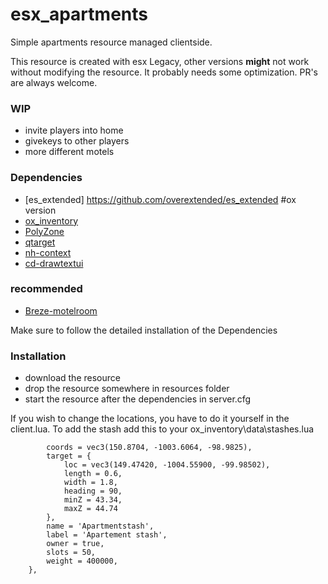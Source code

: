 # esx_apartments
Simple apartments resource managed clientside.


This resource is created with esx Legacy, other versions **might** not work without modifying the resource.
It probably needs some optimization.
PR's are always welcome.

### WIP
* invite players into home
* givekeys to other players
* more different motels

### Dependencies
* [es_extended] https://github.com/overextended/es_extended #ox version
* [ox_inventory](https://github.com/overextended/ox_inventory)
* [PolyZone](https://github.com/mkafrin/PolyZone)
* [qtarget](https://github.com/QuantusRP/qtarget)
* [nh-context](https://github.com/LukeWasTakenn/nh-context)
* [cd-drawtextui](https://github.com/dsheedes/cd_drawtextui)
### recommended
* [Breze-motelroom](https://forum.cfx.re/t/release-motel-room-mlo/846934)

Make sure to follow the detailed installation of the Dependencies
### Installation
* download the resource
* drop the resource somewhere in resources folder
* start the resource after the dependencies in server.cfg

If you wish to change the locations, you have to do it yourself in the client.lua. 
To add the stash add this to your ox_inventory\data\stashes.lua
```{
		coords = vec3(150.8704, -1003.6064, -98.9825),
		target = {
			loc = vec3(149.47420, -1004.55900, -99.98502),
			length = 0.6,
			width = 1.8,
			heading = 90,
			minZ = 43.34,
			maxZ = 44.74
		},
		name = 'Apartmentstash',
		label = 'Apartement stash',
		owner = true,
		slots = 50,
		weight = 400000,
	},
